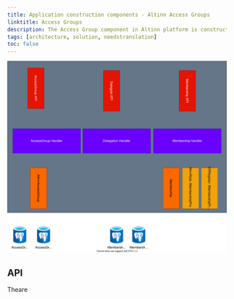 ```yaml
---
title: Application construction components - Altinn Access Groups
linktitle: Access Groups
description: The Access Group component in Altinn platform is constructed as an asp.net core 6 web API application deployed as a docker container to a Kubernetes cluster.
tags: [architecture, solution, needstranslation]
toc: false
---
```



![Access Groups](accessgroup.drawio.svg "Construction Components Altinn Access Groups")




## API

Theare